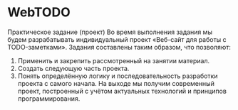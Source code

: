 # WebTODO
Практическое задание (проект)
Во время выполнения задания мы будем разрабатывать индивидуальный проект «Веб-сайт для
работы с TODO-заметками». Задания составлены таким образом, что позволяют:
1. Применить и закрепить рассмотренный на занятии материал.
2. Создать следующую часть проекта.
3. Понять определённую логику и последовательность разработки проекта с самого начала.
На выходе мы получим современный проект, построенный с учётом актуальных технологий и
принципов программирования.
